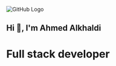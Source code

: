![GitHub Logo](https://i.ibb.co/CsBkJmww/software-text-1.jpg)

## Hi 👋, I'm Ahmed Alkhaldi
# Full stack developer


